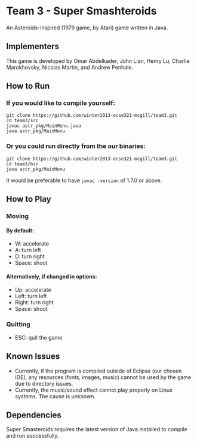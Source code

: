 Team 3 - Super Smashteroids
===========================

An Asteroids-inspired (1979 game, by Atari) game written in Java.

Implementers
------------

This game is developed by Omar Abdelkader, John Lian, Henry Lu, Charlie Marokhovsky, Nicolas Martin, and Andrew Penhale. 

How to Run
----------

### If you would like to compile yourself:

	git clone https://github.com/winter2013-ecse321-mcgill/team3.git
	cd team3/src
	javac astr_pkg/MainMenu.java
	java astr_pkg/MainMenu

### Or you could run directly from the our binaries:

	git clone https://github.com/winter2013-ecse321-mcgill/team3.git
	cd team3/bin
	java astr_pkg/MainMenu
	
It would be preferable to have `javac -version` of 1.7.0 or above.

How to Play 
-----------

### Moving

#### By default:

- W: accelerate
- A: turn left
- D: turn right
- Space: shoot

#### Alternatively, if changed in options:

- Up: accelerate
- Left: turn left
- Right: turn right
- Space: shoot

### Quitting

- ESC: quit the game

Known Issues
------------

- Currently, if the program is compiled outside of Eclipse (our chosen IDE), any resources (fonts, images, music) cannot be used by the game due to directory issues. 
- Currently, the music/sound effect cannot play properly on Linux systems. The cause is unknown.

Dependencies
------------

Super Smasteroids requires the latest version of Java installed to compile and run successfully. 
